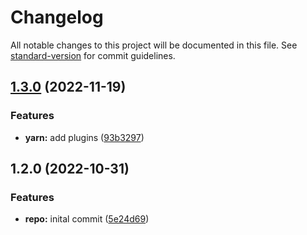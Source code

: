 # Changelog

All notable changes to this project will be documented in this file. See [standard-version](https://github.com/conventional-changelog/standard-version) for commit guidelines.

## [1.3.0](https://github.com/michalsvorc/ts-nodejs-template/compare/v1.2.0...v1.3.0) (2022-11-19)


### Features

* **yarn:** add plugins ([93b3297](https://github.com/michalsvorc/ts-nodejs-template/commit/93b32975fe7d8ddc45819d93f3c8c90b3a391719))

## 1.2.0 (2022-10-31)


### Features

* **repo:** inital commit ([5e24d69](https://github.com/michalsvorc/ts-nodejs-template/commit/5e24d699ad6acf06df2631efed5af640876000cb))
